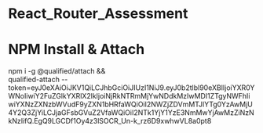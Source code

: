 # React_Router_Assessment

# NPM Install & Attach
npm i -g @qualified/attach && \
    qualified-attach --token=eyJ0eXAiOiJKV1QiLCJhbGciOiJIUzI1NiJ9.eyJ0b2tlbl90eXBlIjoiYXR0YWNoIiwiY2FuZGlkYXRlX2lkIjoiNjRkNTRmMjYwNDdkMzIwMDI1ZTgyNWFhIiwiYXNzZXNzbWVudF9yZXN1bHRfaWQiOiI2NWZjZDVmMTJlYTg0YzAwMjU4Y2Q3ZjYiLCJjaGFsbGVuZ2VfaWQiOiI2NTk1YjY1YzE3NmMwYjAwMzZiNzNkNzIifQ.EgQ9LGCDf1Oy4z3lSOCR_Un-k_rz6D9xwhwVL8a0pt8
